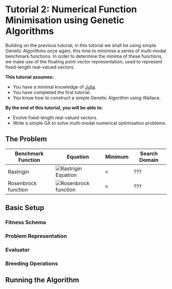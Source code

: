 # Tutorial 2: Numerical Function Minimisation using Genetic Algorithms

Building on the previous tutorial, in this tutorial we shall be using simple
Genetic Algorithms once again, this time to minimise a series of
multi-modal benchmark functions. In order to determine the minima of these
functions, we make use of the floating point vector representation, used to
represent fixed-length real-valued vectors.

**This tutorial assumes:**

* You have a minimal knowledge of [Julia](http://www.julialang.org).
* You have completed the first tutorial.
* You know how to construct a simple Genetic Algorithm using Wallace.

**By the end of this tutorial, you will be able to:**

* Evolve fixed-length real-valued vectors.
* Write a simple GA to solve multi-modal numerical optimisation problems.

## The Problem

Benchmark Function | Equation | Minimum | Search Domain  
------------------ | -------- | ------- | -------------
Rastrigin | ![Rastrigin Equation](https://upload.wikimedia.org/math/5/8/3/5831f65c6b1d64c2cf83d8eac84e1c3c.png) | `n` | ???
Rosenbrock function | ![Rosenbrock function](https://upload.wikimedia.org/math/8/c/e/8ce1d6b5e80401a6df5e97bb984bb9b7.png) | `n` | ???

## Basic Setup

### Fitness Schema

### Problem Representation

### Evaluator

### Breeding Operations

## Running the Algorithm 
